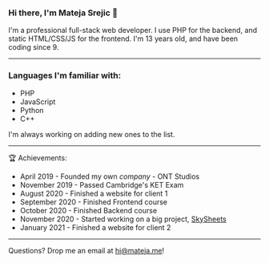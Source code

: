 ### Hi there, I'm Mateja Srejic 👋
I'm a professional full-stack web developer.
I use PHP for the backend, and static HTML/CSS/JS for the frontend.
I'm 13 years old, and have been coding since 9.

---

### Languages I'm familiar with:
* PHP
* JavaScript
* Python
* C++

I'm always working on adding new ones to the list.

---

🏆 Achievements:
* April 2019 - Founded my own _company_ - ONT Studios
* November 2019 - Passed Cambridge's KET Exam
* August 2020 - Finished a website for client 1
* September 2020 - Finished Frontend course
* October 2020 - Finished Backend course
* November 2020 - Started working on a big project, [SkySheets](https://skysheets.com)
* January 2021 - Finished a website for client 2

---

Questions? Drop me an email at hi@mateja.me!
